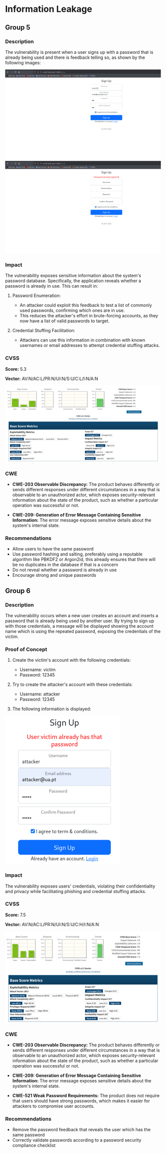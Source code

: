 # Information Leakage

## Group 5

### Description

The vulnerability is present when a user signs up with a password that is already being used and there is feedback telling so, as shown by the following images:

![Sign up group 5](group5_info_leakage_1.png)
![Password already exists error](group5_info_leakage_2.png)

### Impact

The vulnerability exposes sensitive information about the system's password database. Specifically, the application reveals whether a password is already in use. This can result in:

1. Password Enumeration:
   - An attacker could exploit this feedback to test a list of commonly used passwords, confirming which ones are in use.
   - This reduces the attacker's effort in brute-forcing accounts, as they now have a list of valid passwords to target.

2. Credential Stuffing Facilitation:
   - Attackers can use this information in combination with known usernames or email addresses to attempt credential stuffing attacks.

### CVSS

**Score:** 5.3

**Vector:** AV:N/AC:L/PR:N/UI:N/S:U/C:L/I:N/A:N

![alt text](group5_info_leakage_cvss.png)

### CWE

- **CWE-203 Observable Discrepancy:** The product behaves differently or sends different responses under different circumstances in a way that is observable to an unauthorized actor, which exposes security-relevant information about the state of the product, such as whether a particular operation was successful or not.

- **CWE-209: Generation of Error Message Containing Sensitive Information:** The error message exposes sensitive details about the system's internal state.

### Recommendations

- Allow users to have the same password
- Use password hashing and salting, preferably using a reputable algorithm like PBKDF2 or Argon2id, this already ensures that there will be no duplicates in the database if that is a concern
- Do not reveal whether a password is already in use
- Encourage strong and unique passwords


## Group 6

### Description

The vulnerability occurs when a new user creates an account and inserts a password that is already being used by another user.
By trying to sign up with those credentials, a message will be displayed showing the account name which is using the repeated password, exposing the credentials of the victim.

### Proof of Concept

1. Create the victim's account with the following credentials:

   - Username: victim
   - Password: 12345

2. Try to create the attacker's account with these credentials:

   - Username: attacker
   - Password: 12345

3. The following information is displayed:

![alt text](group6_info_leak.png)

### Impact

The vulnerability exposes users' credentials, violating their confidentiality and privacy while facilitating phishing and credential stuffing attacks.

### CVSS

**Score:** 7.5

**Vector:** AV:N/AC:L/PR:N/UI:N/S:U/C:H/I:N/A:N

![alt text](infoleak_group6_cvss.png)

### CWE

- **CWE-203 Observable Discrepancy:** The product behaves differently or sends different responses under different circumstances in a way that is observable to an unauthorized actor, which exposes security-relevant information about the state of the product, such as whether a particular operation was successful or not.

- **CWE-209: Generation of Error Message Containing Sensitive Information:** The error message exposes sensitive details about the system's internal state.

- **CWE-521 Weak Password Requirements:** The product does not require that users should have strong passwords, which makes it easier for attackers to compromise user accounts.

### Recommendations

- Remove the password feedback that reveals the user which has the same password
- Correctly validate passwords according to a password security compliance checklist
